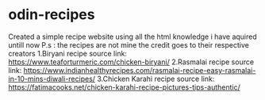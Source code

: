 # odin-recipes
Created a simple recipe website using all the html knowledge i have aquired untill now
P.s : the recipes are not mine the credit goes to their respective creators
1.Biryani recipe 
source link: https://www.teaforturmeric.com/chicken-biryani/
2.Rasmalai recipe 
source link: https://www.indianhealthyrecipes.com/rasmalai-recipe-easy-rasmalai-in-10-mins-diwali-recipes/
3.Chicken Karahi recipe
source link: https://fatimacooks.net/chicken-karahi-recipe-pictures-tips-authentic/

